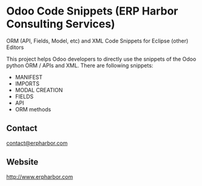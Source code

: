 Odoo Code Snippets (ERP Harbor Consulting Services)
===================================================
ORM (API, Fields, Model, etc) and XML Code Snippets for Eclipse (other) Editors

This project helps Odoo developers to directly use the snippets of the Odoo python ORM / APIs and XML.
There are following snippets:

- MANIFEST
- IMPORTS
- MODAL CREATION
- FIELDS
- API
- ORM methods

Contact
-------
contact@erpharbor.com

Website
-------
http://www.erpharbor.com

